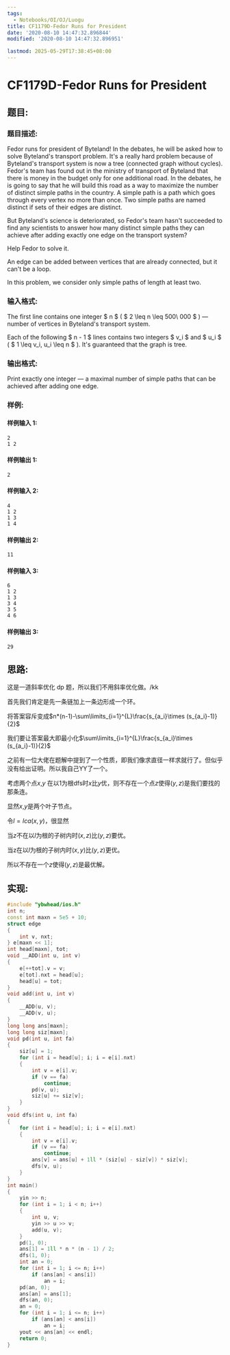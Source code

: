 ```yaml
---
tags:
  - Notebooks/OI/OJ/Luogu
title: CF1179D-Fedor Runs for President
date: '2020-08-10 14:47:32.896844'
modified: '2020-08-10 14:47:32.896951'

lastmod: 2025-05-29T17:38:45+08:00
---
```


# CF1179D-Fedor Runs for President

## 题目:

### 题目描述:

Fedor runs for president of Byteland! In the debates, he will be asked how to solve Byteland's transport problem. It's a really hard problem because of Byteland's transport system is now a tree (connected graph without cycles). Fedor's team has found out in the ministry of transport of Byteland that there is money in the budget only for one additional road. In the debates, he is going to say that he will build this road as a way to maximize the number of distinct simple paths in the country. A simple path is a path which goes through every vertex no more than once. Two simple paths are named distinct if sets of their edges are distinct.

But Byteland's science is deteriorated, so Fedor's team hasn't succeeded to find any scientists to answer how many distinct simple paths they can achieve after adding exactly one edge on the transport system?

Help Fedor to solve it.

An edge can be added between vertices that are already connected, but it can't be a loop.

In this problem, we consider only simple paths of length at least two.

### 输入格式:

The first line contains one integer $ n $ ( $ 2 \leq n \leq 500\ 000 $ ) — number of vertices in Byteland's transport system.

Each of the following $ n - 1 $ lines contains two integers $ v_i $ and $ u_i $ ( $ 1 \leq v_i, u_i \leq n $ ). It's guaranteed that the graph is tree.

### 输出格式:

Print exactly one integer — a maximal number of simple paths that can be achieved after adding one edge.

### 样例:

#### 样例输入 1:

```
2
1 2

```

#### 样例输出 1:

```
2

```

#### 样例输入 2:

```
4
1 2
1 3
1 4

```

#### 样例输出 2:

```
11

```

#### 样例输入 3:

```
6
1 2
1 3
3 4
3 5
4 6

```

#### 样例输出 3:

```
29

```

## 思路:

这是一道斜率优化 dp 题，所以我们不用斜率优化做。/kk

首先我们肯定是先一条链加上一条边形成一个环。

将答案容斥变成$n*(n-1)-\sum\limits_{i=1}^{L}\frac{s_{a_i}\times (s_{a_i}-1)}{2}$

我们要让答案最大即最小化$\sum\limits_{i=1}^{L}\frac{s_{a_i}\times (s_{a_i}-1)}{2}$

之前有一位大佬在题解中提到了一个性质，即我们像求直径一样求就行了。但似乎没有给出证明。所以我自己YY了一个。

考虑两个点$x$,$y$ 在以1为根dfs时$x$比$y$优，则不存在一个点$z$使得$(y,z)$是我们要找的那条连。

显然$x$,$y$是两个叶子节点。

令$l=lca(x,y)$，很显然

当$z$不在以$l$为根的子树内时$(x,z)$比$(y,z)$要优。

当z在以$l$为根的子树内时$(x,y)$比$(y,z)$更优。

所以不存在一个$z$使得$(y,z)$是最优解。

## 实现:

```cpp
#include "ybwhead/ios.h"
int n;
const int maxn = 5e5 + 10;
struct edge
{
    int v, nxt;
} e[maxn << 1];
int head[maxn], tot;
void __ADD(int u, int v)
{
    e[++tot].v = v;
    e[tot].nxt = head[u];
    head[u] = tot;
}
void add(int u, int v)
{
    __ADD(u, v);
    __ADD(v, u);
}
long long ans[maxn];
long long siz[maxn];
void pd(int u, int fa)
{
    siz[u] = 1;
    for (int i = head[u]; i; i = e[i].nxt)
    {
        int v = e[i].v;
        if (v == fa)
            continue;
        pd(v, u);
        siz[u] += siz[v];
    }
}
void dfs(int u, int fa)
{
    for (int i = head[u]; i; i = e[i].nxt)
    {
        int v = e[i].v;
        if (v == fa)
            continue;
        ans[v] = ans[u] + 1ll * (siz[u] - siz[v]) * siz[v];
        dfs(v, u);
    }
}
int main()
{
    yin >> n;
    for (int i = 1; i < n; i++)
    {
        int u, v;
        yin >> u >> v;
        add(u, v);
    }
    pd(1, 0);
    ans[1] = 1ll * n * (n - 1) / 2;
    dfs(1, 0);
    int an = 0;
    for (int i = 1; i <= n; i++)
        if (ans[an] < ans[i])
            an = i;
    pd(an, 0);
    ans[an] = ans[1];
    dfs(an, 0);
    an = 0;
    for (int i = 1; i <= n; i++)
        if (ans[an] < ans[i])
            an = i;
    yout << ans[an] << endl;
    return 0;
}
```
